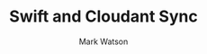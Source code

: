---
title:      Swift and Cloudant Sync
headline:   Learn how to build an Offline First app using Swift and Cloudant Sync
repo_url:   https://github.com/ibm-watson-data-lab/shopping-list-swift-cloudant-sync
tutorial_url: 
type: Native Mobile App
author: Mark Watson
author_url: https://github.com/markwatsonatx
---